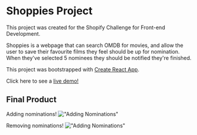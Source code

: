 # Shoppies Project

This project was created for the Shopify Challenge for Front-end Development. 

Shoppies is a webpage that can search OMDB for movies, and allow the user to save their favourite films they feel should be up for nomination. When they've selected 5 nominees they should be notified they're finished.

This project was bootstrapped with [Create React App](https://github.com/facebook/create-react-app).

Click here to see a [live demo!](https://audrey-shoppies.netlify.app/)

## Final Product 
Adding nominations! 
!["Adding Nominations"](https://github.com/audrey-audrey/shoppies/blob/main/documents/demo-add.gif)

Removing nominations! 
!["Adding Nominations"](https://github.com/audrey-audrey/shoppies/blob/main/documents/demo-remove.gif)
